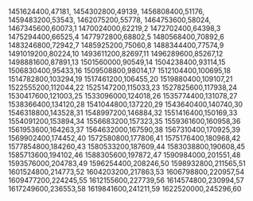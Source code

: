 1451624400,47181,
1454302800,49139,
1456808400,51176,
1459483200,53543,
1462075200,55778,
1464753600,58024,
1467345600,60073,1
1470024000,62219,2
1472702400,64398,3
1475294400,66525,4
1477972800,68802,5
1480568400,70892,6
1483246800,72942,7
1485925200,75060,8
1488344400,77574,9
1491019200,80224,10
1493611200,82697,11
1496289600,85267,12
1498881600,87891,13
1501560000,90549,14
1504238400,93114,15
1506830400,95433,16
1509508800,98014,17
1512104400,100695,18
1514782800,103294,19
1517461200,106455,20
1519880400,109107,21
1522555200,112044,22
1525147200,115033,23
1527825600,117938,24
1530417600,121003,25
1533096000,124018,26
1535774400,131078,27
1538366400,134120,28
1541044800,137220,29
1543640400,140740,30
1546318800,143528,31
1548997200,146884,32
1551416400,150169,33
1554091200,153894,34
1556683200,157323,35
1559361600,160958,36
1561953600,164263,37
1564632000,167590,38
1567310400,170925,39
1569902400,174452,40
1572580800,177806,41
1575176400,180968,42
1577854800,184260,43
1580533200,187609,44
1583038800,190608,45
1585713600,194102,46
1588305600,197872,47
1590984000,201551,48
1593576000,204783,49
1596254400,208246,50
1598932800,211565,51
1601524800,214773,52
1604203200,217863,53
1606798800,220957,54
1609477200,224245,55
1612155600,227739,56
1614574800,230994,57
1617249600,236553,58
1619841600,241211,59
1622520000,245296,60
